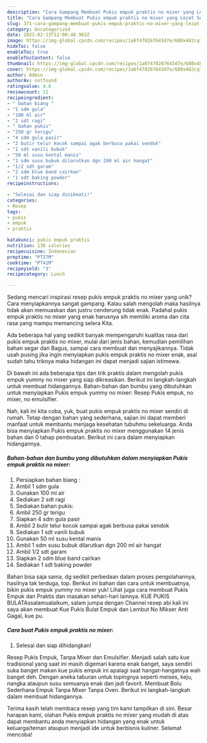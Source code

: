 ```yaml
---
description: "Cara Gampang Membuat Pukis empuk praktis no mixer yang Lezat Sekali"
title: "Cara Gampang Membuat Pukis empuk praktis no mixer yang Lezat Sekali"
slug: 371-cara-gampang-membuat-pukis-empuk-praktis-no-mixer-yang-lezat-sekali
category: Uncategorized
date: 2023-02-13T12:00:40.983Z
image: https://img-global.cpcdn.com/recipes/1a6f478267643d7e/680x482cq70/pukis-empuk-praktis-no-mixer-foto-resep-utama.jpg
hideToc: false
enableToc: true
enableTocContent: false
thumbnail: https://img-global.cpcdn.com/recipes/1a6f478267643d7e/680x482cq70/pukis-empuk-praktis-no-mixer-foto-resep-utama.jpg
cover: https://img-global.cpcdn.com/recipes/1a6f478267643d7e/680x482cq70/pukis-empuk-praktis-no-mixer-foto-resep-utama.jpg
author: Admin
authorAv: notfound
ratingvalue: 4.6
reviewcount: 11
recipeingredient:
- " bahan biang "
- "1 sdm gula"
- "100 ml air"
- "2 sdt ragi"
- " bahan pukis"
- "250 gr terigu"
- "4 sdm gula pasir"
- "2 butir telur kocok sampai agak berbusa pakai sendok"
- "1 sdt vanili bubuk"
- "50 ml susu kental manis"
- "1 sdm susu bubuk dilarutkan dgn 200 ml air hangat"
- "1/2 sdt garam"
- "2 sdm blue band cairkan"
- "1 sdt baking powder"
recipeinstructions:

- "Selesai dan siap dinikmati!"
categories:
- Resep
tags:
- pukis
- empuk
- praktis

katakunci: pukis empuk praktis 
nutrition: 130 calories
recipecuisine: Indonesian
preptime: "PT27M"
cooktime: "PT41M"
recipeyield: "3"
recipecategory: Lunch

---
```





Sedang mencari inspirasi resep pukis empuk praktis no mixer yang unik? Cara menyiapkannya sangat gampang. Kalau salah mengolah maka hasilnya tidak akan memuaskan dan justru cenderung tidak enak. Padahal pukis empuk praktis no mixer yang enak harusnya sih memiliki aroma dan cita rasa yang mampu memancing selera Kita.





Ada beberapa hal yang sedikit banyak mempengaruhi kualitas rasa dari pukis empuk praktis no mixer, mulai dari jenis bahan, kemudian pemilihan bahan segar dan Bagus, sampai cara membuat dan menyajikannya. Tidak usah pusing jika ingin menyiapkan pukis empuk praktis no mixer enak,      asal sudah tahu triknya maka hidangan ini dapat menjadi sajian istimewa.














Di bawah ini ada beberapa tips dan trik praktis dalam mengolah pukis empuk yummy no mixer yang siap dikreasikan. Berikut ini langkah-langkah untuk membuat hidangannya. Bahan-bahan dan bumbu yang dibutuhkan untuk menyiapkan Pukis empuk yummy no mixer: Resep Pukis empuk, no mixer, no emulsifier.






Nah, kali ini kita coba, yuk, buat pukis empuk praktis no mixer sendiri di rumah. Tetap dengan bahan yang sederhana, sajian ini dapat memberi manfaat untuk membantu menjaga kesehatan tubuhmu sekeluarga. Anda bisa menyiapkan Pukis empuk praktis no mixer menggunakan 14 jenis bahan dan 0 tahap pembuatan. Berikut ini cara dalam menyiapkan hidangannya.

<!--inarticleads1-->

##### Bahan-bahan dan bumbu yang dibutuhkan dalam menyiapkan Pukis empuk praktis no mixer:

1. Persiapkan  bahan biang :
1. Ambil 1 sdm gula
1. Gunakan 100 ml air
1. Sediakan 2 sdt ragi
1. Sediakan  bahan pukis:
1. Ambil 250 gr terigu
1. Siapkan 4 sdm gula pasir
1. Ambil 2 butir telur kocok sampai agak berbusa pakai sendok
1. Sediakan 1 sdt vanili bubuk
1. Gunakan 50 ml susu kental manis
1. Ambil 1 sdm susu bubuk dilarutkan dgn 200 ml air hangat
1. Ambil 1/2 sdt garam
1. Siapkan 2 sdm blue band cairkan
1. Sediakan 1 sdt baking powder


Bahan bisa saja sama, dg sedikit perbedaan dalam proses pengolahannya, hasilnya tak terduga, top. Berikut ini bahan dan cara untuk membuatnya, bikin pukis empuk yummy no mixer yuk! Lihat juga cara membuat Pukis Empuk dan Praktis dan masakan sehari-hari lainnya. KUE PUKIS BULATAssalamualaikum, salam jumpa dengan Channel resep abi kali ini saya akan membuat Kue Pukis Bulat Empuk dan Lembut No Mikser Anti Gagal, kue pu. 

<!--inarticleads2-->

##### Cara buat Pukis empuk praktis no mixer:


1. Selesai dan siap dihidangkan!

Resep Pukis Empuk, Tanpa Mixer dan Emulsifier. Menjadi salah satu kue tradisional yang saat ini masih digemari karena enak banget, saya sendiri suka banget makan kue pukis empuk ini apalagi saat hangat-hangatnya wah banget deh. Dengan aneka taburan untuk topingnya seperti meises, keju, nangka ataupun susu semuanya enak dan jadi favorit. Membuat Bolu Sederhana Empuk Tanpa Mixer Tanpa Oven. Berikut ini langkah-langkah dalam membuat hidangannya. 

Terima kasih telah membaca resep yang tim kami tampilkan di sini. Besar harapan kami, olahan Pukis empuk praktis no mixer yang mudah di atas dapat membantu anda menyiapkan hidangan yang enak untuk keluarga/teman ataupun menjadi ide untuk berbisnis kuliner. Selamat mencoba!

